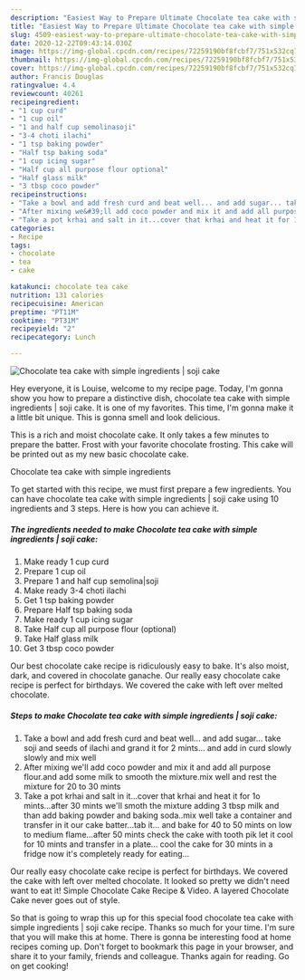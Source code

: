 ```yaml
---
description: "Easiest Way to Prepare Ultimate Chocolate tea cake with simple ingredients | soji cake"
title: "Easiest Way to Prepare Ultimate Chocolate tea cake with simple ingredients | soji cake"
slug: 4509-easiest-way-to-prepare-ultimate-chocolate-tea-cake-with-simple-ingredients-soji-cake
date: 2020-12-22T09:43:14.030Z
image: https://img-global.cpcdn.com/recipes/72259190bf8fcbf7/751x532cq70/chocolate-tea-cake-with-simple-ingredients-soji-cake-recipe-main-photo.jpg
thumbnail: https://img-global.cpcdn.com/recipes/72259190bf8fcbf7/751x532cq70/chocolate-tea-cake-with-simple-ingredients-soji-cake-recipe-main-photo.jpg
cover: https://img-global.cpcdn.com/recipes/72259190bf8fcbf7/751x532cq70/chocolate-tea-cake-with-simple-ingredients-soji-cake-recipe-main-photo.jpg
author: Francis Douglas
ratingvalue: 4.4
reviewcount: 40261
recipeingredient:
- "1 cup curd"
- "1 cup oil"
- "1 and half cup semolinasoji"
- "3-4 choti ilachi"
- "1 tsp baking powder"
- "Half tsp baking soda"
- "1 cup icing sugar"
- "Half cup all purpose flour optional"
- "Half glass milk"
- "3 tbsp coco powder"
recipeinstructions:
- "Take a bowl and add fresh curd and beat well... and add sugar... take soji and seeds of ilachi and grand it for 2 mints... and add in curd slowly slowly and mix well"
- "After mixing we&#39;ll add coco powder and mix it and add all purpose flour.and add some milk to smooth the mixture.mix well and rest the mixture for 20 to 30 mints"
- "Take a pot krhai and salt in it...cover that krhai and heat it for 1o mints...after 30 mints we&#39;ll smoth the mixture adding 3 tbsp milk and than add baking powder and baking soda..mix well take a container and transfer in it our cake batter...tab it... and bake for 40 to 50 mints on low to medium flame...after 50 mints check the cake with tooth pik let it cool for 10 mints and transfer in a plate... cool the cake for 30 mints in a fridge now it&#39;s completely ready for eating..."
categories:
- Recipe
tags:
- chocolate
- tea
- cake

katakunci: chocolate tea cake 
nutrition: 131 calories
recipecuisine: American
preptime: "PT11M"
cooktime: "PT31M"
recipeyield: "2"
recipecategory: Lunch

---
```



![Chocolate tea cake with simple ingredients | soji cake](https://img-global.cpcdn.com/recipes/72259190bf8fcbf7/751x532cq70/chocolate-tea-cake-with-simple-ingredients-soji-cake-recipe-main-photo.jpg)

Hey everyone, it is Louise, welcome to my recipe page. Today, I'm gonna show you how to prepare a distinctive dish, chocolate tea cake with simple ingredients | soji cake. It is one of my favorites. This time, I'm gonna make it a little bit unique. This is gonna smell and look delicious.

This is a rich and moist chocolate cake. It only takes a few minutes to prepare the batter. Frost with your favorite chocolate frosting. This cake will be printed out as my new basic chocolate cake.

Chocolate tea cake with simple ingredients 

To get started with this recipe, we must first prepare a few ingredients. You can have chocolate tea cake with simple ingredients | soji cake using 10 ingredients and 3 steps. Here is how you can achieve it.

<!--inarticleads1-->

##### The ingredients needed to make Chocolate tea cake with simple ingredients | soji cake:

1. Make ready 1 cup curd
1. Prepare 1 cup oil
1. Prepare 1 and half cup semolina|soji
1. Make ready 3-4 choti ilachi
1. Get 1 tsp baking powder
1. Prepare Half tsp baking soda
1. Make ready 1 cup icing sugar
1. Take Half cup all purpose flour (optional)
1. Take Half glass milk
1. Get 3 tbsp coco powder


Our best chocolate cake recipe is ridiculously easy to bake. It&#39;s also moist, dark, and covered in chocolate ganache. Our really easy chocolate cake recipe is perfect for birthdays. We covered the cake with left over melted chocolate. 

<!--inarticleads2-->

##### Steps to make Chocolate tea cake with simple ingredients | soji cake:

1. Take a bowl and add fresh curd and beat well... and add sugar... take soji and seeds of ilachi and grand it for 2 mints... and add in curd slowly slowly and mix well
1. After mixing we&#39;ll add coco powder and mix it and add all purpose flour.and add some milk to smooth the mixture.mix well and rest the mixture for 20 to 30 mints
1. Take a pot krhai and salt in it...cover that krhai and heat it for 1o mints...after 30 mints we&#39;ll smoth the mixture adding 3 tbsp milk and than add baking powder and baking soda..mix well take a container and transfer in it our cake batter...tab it... and bake for 40 to 50 mints on low to medium flame...after 50 mints check the cake with tooth pik let it cool for 10 mints and transfer in a plate... cool the cake for 30 mints in a fridge now it&#39;s completely ready for eating...


Our really easy chocolate cake recipe is perfect for birthdays. We covered the cake with left over melted chocolate. It looked so pretty we didn&#39;t need want to eat it! Simple Chocolate Cake Recipe &amp; Video. A layered Chocolate Cake never goes out of style. 

So that is going to wrap this up for this special food chocolate tea cake with simple ingredients | soji cake recipe. Thanks so much for your time. I'm sure that you will make this at home. There is gonna be interesting food at home recipes coming up. Don't forget to bookmark this page in your browser, and share it to your family, friends and colleague. Thanks again for reading. Go on get cooking!
